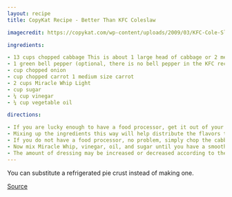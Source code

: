 ```yaml
---
layout: recipe
title: CopyKat Recipe - Better Than KFC Coleslaw

imagecredit: https://copykat.com/wp-content/uploads/2009/03/KFC-Cole-Slaw-Final.jpg

ingredients:

- 13 cups chopped cabbage This is about 1 large head of cabbage or 2 medium heads of cabbage
- 1 green bell pepper (optional, there is no bell pepper in the KFC recipe)
- cup chopped onion
- cup chopped carrot 1 medium size carrot
- 2 cups Miracle Whip Light
- cup sugar
- ¼ cup vinegar
- ¼ cup vegetable oil

directions:

- If you are lucky enough to have a food processor, get it out of your cupboard. Start to cut up the cabbage and place it in the processor. While cutting up the cabbage, also cut up small slices of green pepper, onion, and carrot and add to the processor.
- Mixing up the ingredients this way will help distribute the flavors throughout the slaw. You may want to use a little less of the onion, or green bell pepper, but do use all of the carrot.
- If you do not have a food processor, no problem, simply chop the cabbage, onions, and carrots into small pieces.  Add chopped green bell pepper if desired.
- Now mix Miracle Whip, vinegar, oil, and sugar until you have a smooth mixture. The taste should be sweet with just a hint of vinegar.
- The amount of dressing may be increased or decreased according to the amount of slaw you are making. Add to cut-up veggies and mix well. Let stand at least one hour to let flavors mix.
---
```

You can substitute a refrigerated pie crust instead of making one.

[Source](https://copykat.com/better-than-kfc-cole-slaw/)
